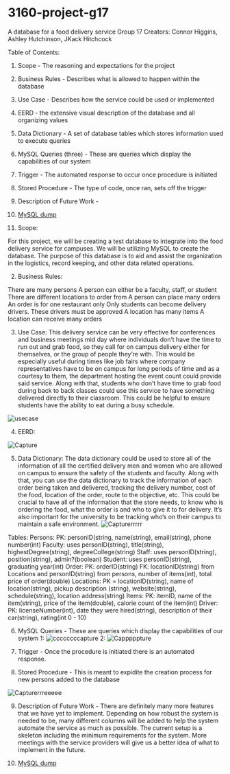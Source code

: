 # 3160-project-g17
A database for a food delivery service
Group 17 Creators: Connor Higgins, Ashley Hutchinson, JKack Hitchcock

Table of Contents:

1. Scope - The reasoning and expectations for the project
2. Business Rules - Describes what is allowed to happen within the database
3. Use Case - Describes how the service could be used or implemented
4. EERD - the extensive visual description of the database and all organizing values
5. Data Dictionary - A set of database tables which stores information used to execute queries
6. MySQL Queries (three) - These are queries which display the capabilities of our system 
7. Trigger - The automated response to occur once procedure is initiated
8. Stored Procedure - The type of code, once ran, sets off the trigger
9. Description of Future Work - 
10. [MySQL dump](https://github.com/chiggi25/3160-project-g17/tree/master/project)

1. Scope: 

For this project, we will be creating a test database to integrate into the food delivery service for campuses. We will be utilizing MySQL to create the database. The purpose of this database is to aid and assist the organization in the logistics, record keeping, and other data related operations.

2. Business Rules:

There are many persons
A person can either be a faculty, staff, or student
There are different locations to order from
A person can place many orders
An order is for one restaurant only
Only students can become delivery drivers. These drivers must be approved
A location has many items
A location can receive many orders

3. Use Case: 
	This delivery service can be very effective for conferences and business meetings mid day where individuals don’t have the time to run out and grab food, so they call for on campus delivery either for themselves, or the group of people they’re with. This would be especially useful during times like job fairs where company representatives have to be on campus for long periods of time and as a courtesy to them, the department hosting the event count could provide said service. Along with that, students who don’t have time to grab food during back to back classes could use this service to have something delivered directly to their classroom. This could be helpful to ensure students have the ability to eat during a busy schedule.

![usecase](https://user-images.githubusercontent.com/46718667/78734337-ffbbe700-7915-11ea-988a-d1167049d574.JPG)

4. EERD:

![Capture](https://user-images.githubusercontent.com/46718667/79292146-6608b280-7e9e-11ea-8e94-5b569449dc67.JPG)

5. Data Dictionary: 
The data dictionary could be used to store all of the information of all the certified delivery men and women who are allowed on campus to ensure the safety of the students and faculty. Along with that, you can use the data dictionary to track the information of each order being taken and delivered, tracking the delivery number, cost of the food, location of the order, route to the objective, etc. This could be crucial to have all of the information that the store needs, to know who is ordering the food, what the order is and who to give it to for delivery. It’s also important for the university to be tracking who’s on their campus to maintain a safe environment.
![Capturerrrrr](https://user-images.githubusercontent.com/46718667/79292246-a5370380-7e9e-11ea-9412-b10227a7a64a.JPG)

Tables: 
Persons: PK: personID(string, name(string), email(string), phone number(int)
Faculty: uses personID(string), title(string), highestDegree(string), degreeCollege(string)
Staff: uses personID(string), position(string), admin?(boolean)
Student: uses personID(string), graduating year(int)
Order: PK: orderID(string) FK: locationID(string) from Locations and personID(string) from persons, number of items(int), total price of order(double)
Locations: PK = locationID(string), name of location(string), pickup description (string), website(string), schedule(string), location address(string)
Items: PK: itemID, name of the item(string), price of the item(double), calorie count of the item(int)
Driver: PK: licenseNumber(int), date they were hired(string), description of their car(string), rating(int 0 - 10)

6. MySQL Queries - These are queries which display the capabilities of our system 
1:
![ccccccccapture](https://user-images.githubusercontent.com/46718667/81115289-776b3a80-8ef1-11ea-8f47-c6827a44c236.JPG)
2:
![Capppppture](https://user-images.githubusercontent.com/46718667/81120833-750dde00-8efb-11ea-8015-1cb1ff43e4db.JPG)

7. Trigger - Once the procedure is initiated there is an automated response. 

8. Stored Procedure - This is meant to expidite the creation process for new persons added to the database

![Capturerrreeeee](https://user-images.githubusercontent.com/46718667/81114929-e98f4f80-8ef0-11ea-8bb6-a3a642bdf8f9.JPG)


9. Description of Future Work - There are definitely many more features that we have yet to implement. Depending on how robust the system is needed to be, many different columns will be added to help the system automate the service as much as possible. The current setup is a skeleton including the minimum requirements for the system. More meetings with the service providers will give us a better idea of what to implement in the future.

10. [MySQL dump](https://github.com/chiggi25/3160-project-g17/tree/master/project)
